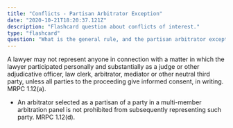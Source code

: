 ```yaml
---
title: "Conflicts - Partisan Arbitrator Exception"
date: "2020-10-21T18:20:37.121Z"
description: "Flashcard question about conflicts of interest."
type: "flashcard"
question: "What is the general rule, and the partisan arbitrator exception to conflicts arising from an attorney's role as arbitrator?"
---
```


A lawyer may not represent anyone in connection with a matter in which the lawyer participated personally and substantially as a judge or other adjudicative officer, law clerk, arbitrator, mediator or other neutral third party, unless all parties to the proceeding give informed consent, in writing. MRPC 1.12(a).

- An arbitrator selected as a partisan of a party in a multi-member arbitration panel is not prohibited from subsequently representing such party. MRPC 1.12(d).

